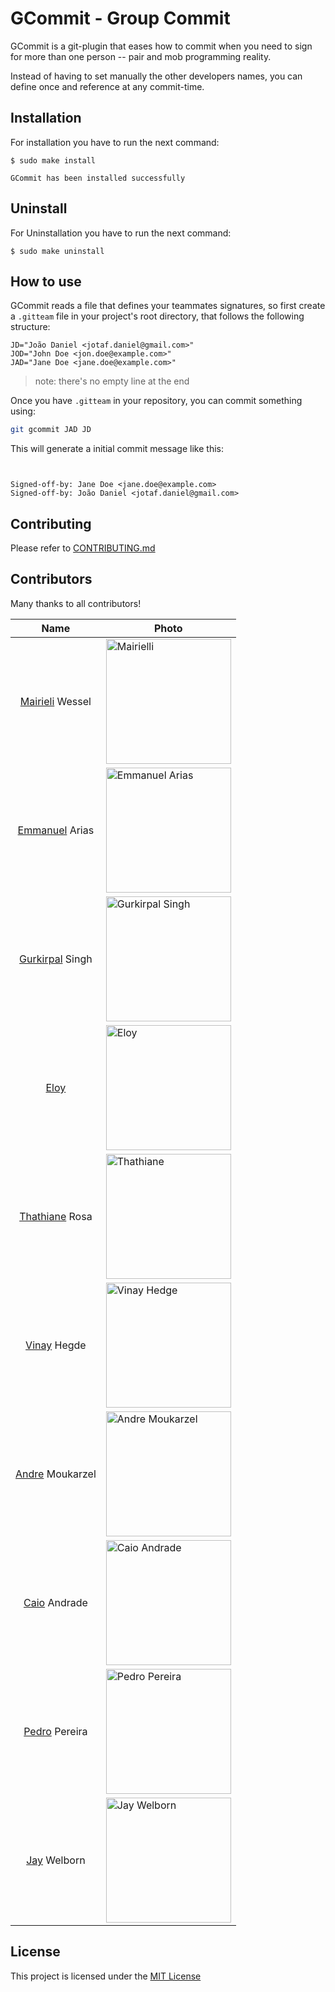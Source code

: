 # GCommit - Group Commit

GCommit is a git-plugin that eases how to commit when you need to sign for
more than one person -- pair and mob programming reality.

Instead of having to set manually the other developers names, you can define
once and reference at any commit-time.

## Installation
For installation you have to run the next command:

```
$ sudo make install

GCommit has been installed successfully
```

## Uninstall
For Uninstallation you have to run the next command:

```
$ sudo make uninstall
```


## How to use

GCommit reads a file that defines your teammates signatures, so first create
a `.gitteam` file in your project's root directory, that follows the following
structure:

```plain
JD="João Daniel <jotaf.daniel@gmail.com>"
JOD="John Doe <jon.doe@example.com>"
JAD="Jane Doe <jane.doe@example.com>"
```

> note: there's no empty line at the end

Once you have `.gitteam` in your repository, you can commit something using:

```bash
git gcommit JAD JD
```

This will generate a initial commit message like this:

```plain


Signed-off-by: Jane Doe <jane.doe@example.com>
Signed-off-by: João Daniel <jotaf.daniel@gmail.com>
```


## Contributing

Please refer to [CONTRIBUTING.md][1]


## Contributors

Many thanks to all contributors!


|          Name              | Photo                                                      |
|:--------------------------:|------------------------------------------------------------|
|[Mairieli][mairieli] Wessel |<img src="https://avatars3.githubusercontent.com/u/5549736?s=400&v=4"  width="200" alt="Mairielli" /> |
|[Emmanuel][eamanu] Arias    |<img src="https://avatars2.githubusercontent.com/u/7605307?s=400&v=4"  width="200" alt="Emmanuel Arias"/> |
|[Gurkirpal][gpalsingh] Singh|<img src="https://avatars2.githubusercontent.com/u/12171804?s=400&v=4" width="200" alt="Gurkirpal Singh"/> |
|[Eloy][ehx]                 |<img src="https://avatars2.githubusercontent.com/u/3865119?s=400&v=4"  width="200" alt="Eloy"/> |
|[Thathiane][thatiane] Rosa  |<img src="https://avatars0.githubusercontent.com/u/3801092?s=400&v=4"  width="200" alt="Thathiane"/> |
|[Vinay][hegde5] Hegde       |<img src="https://avatars3.githubusercontent.com/u/8609211?s=400&v=4"  width="200" alt="Vinay Hedge"/> |
|[Andre][Detril] Moukarzel   |<img src="https://avatars3.githubusercontent.com/u/17693231?s=400&v=4" width="200" alt="Andre Moukarzel"/> |
|[Caio][CaioA] Andrade       |<img src="https://avatars3.githubusercontent.com/u/27254325?s=460&v=4" width="200" alt="Caio Andrade"/> |
|[Pedro][pedro823] Pereira   |<img src="https://avatars2.githubusercontent.com/u/7110169?s=460&v=4"  width="200" alt="Pedro Pereira"/> |
|[Jay][JayWelborn] Welborn   |<img src="https://avatars1.githubusercontent.com/u/20888363?s=460&v=4" width="200" alt="Jay Welborn"/> |





## License



This project is licensed under the [MIT License][2]



[1]: https://github.com/jooaodanieel/GCommit/blob/master/CONTRIBUTING.md
[2]: https://opensource.org/licenses/MIT


[mairieli]: https://github.com/mairieli
[eamanu]: https://github.com/eamanu
[gpalsingh]: https://github.com/gpalsingh
[ehx]: https://github.com/ehx
[thatiane]: https://github.com/thatiane
[hegde5]: https://github.com/hegde5
[Detril]: https://github.com/Detril
[CaioA]: https://github.com/CanTulio
[pedro823]: https://github.com/pedro823
[JayWelborn]:https://github.com/JayWelborn

